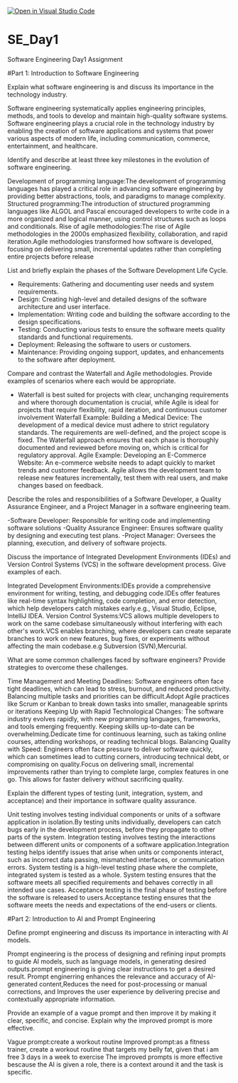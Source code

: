 [![Open in Visual Studio Code](https://classroom.github.com/assets/open-in-vscode-2e0aaae1b6195c2367325f4f02e2d04e9abb55f0b24a779b69b11b9e10269abc.svg)](https://classroom.github.com/online_ide?assignment_repo_id=15565744&assignment_repo_type=AssignmentRepo)
# SE_Day1
Software Engineering Day1 Assignment

#Part 1: Introduction to Software Engineering

Explain what software engineering is and discuss its importance in the technology industry.

Software engineering systematically applies engineering principles, methods, and tools to develop and maintain high-quality software systems.
Software engineering plays a crucial role in the technology industry by enabling the creation of software applications and systems that power various aspects of modern life, including communication, commerce, entertainment, and healthcare.

Identify and describe at least three key milestones in the evolution of software engineering.

Development of programming language:The development of programming languages has played a critical role in advancing software engineering by providing better abstractions, tools, and paradigms to manage complexity.
Structured programming:The introduction of structured programming languages like ALGOL and Pascal encouraged developers to write code in a more organized and logical manner, using control structures such as loops and conditionals.
Rise of agile methodologies:The rise of Agile methodologies in the 2000s emphasized flexibility, collaboration, and rapid iteration.Agile methodologies transformed how software is developed, focusing on delivering small, incremental updates rather than completing entire projects before release 

List and briefly explain the phases of the Software Development Life Cycle.
- Requirements: Gathering and documenting user needs and system requirements.
- Design: Creating high-level and detailed designs of the software architecture and user interface.
- Implementation: Writing code and building the software according to the design specifications.
- Testing: Conducting various tests to ensure the software meets quality standards and functional requirements.
- Deployment: Releasing the software to users or customers.
- Maintenance: Providing ongoing support, updates, and enhancements to the software after deployment.

Compare and contrast the Waterfall and Agile methodologies. Provide examples of scenarios where each would be appropriate.

- Waterfall is best suited for projects with clear, unchanging requirements and where thorough documentation is crucial, while Agile is ideal for projects that require flexibility, rapid iteration, and continuous customer involvement
Waterfall Example:
Building a Medical Device: The development of a medical device must adhere to strict regulatory standards. The requirements are well-defined, and the project scope is fixed. The Waterfall approach ensures that each phase is thoroughly documented and reviewed before moving on, which is critical for regulatory approval.
Agile Example:
Developing an E-Commerce Website: An e-commerce website needs to adapt quickly to market trends and customer feedback. Agile allows the development team to release new features incrementally, test them with real users, and make changes based on feedback. 

Describe the roles and responsibilities of a Software Developer, a Quality Assurance Engineer, and a Project Manager in a software engineering team.

-Software Developer: Responsible for writing code and implementing software solutions
-Quality Assurance Engineer: Ensures software quality by designing and executing test plans.
-Project Manager: Oversees the planning, execution, and delivery of software projects.

Discuss the importance of Integrated Development Environments (IDEs) and Version Control Systems (VCS) in the software development process. Give examples of each.

Integrated Development Environments:IDEs provide a comprehensive environment for writing, testing, and debugging code.IDEs offer features like real-time syntax highlighting, code completion, and error detection, which help developers catch mistakes early.e.g., Visual Studio, Eclipse, IntelliJ IDEA.
Version Control Systems:VCS allows multiple developers to work on the same codebase simultaneously without interfering with each other's work.VCS enables branching, where developers can create separate branches to work on new features, bug fixes, or experiments without affecting the main codebase.e.g Subversion (SVN),Mercurial.

What are some common challenges faced by software engineers? Provide strategies to overcome these challenges.

Time Management and Meeting Deadlines: Software engineers often face tight deadlines, which can lead to stress, burnout, and reduced productivity. Balancing multiple tasks and priorities can be difficult.Adopt Agile practices like Scrum or Kanban to break down tasks into smaller, manageable sprints or iterations
Keeping Up with Rapid Technological Changes: The software industry evolves rapidly, with new programming languages, frameworks, and tools emerging frequently. Keeping skills up-to-date can be overwhelming.Dedicate time for continuous learning, such as taking online courses, attending workshops, or reading technical blogs. 
 Balancing Quality with Speed: Engineers often face pressure to deliver software quickly, which can sometimes lead to cutting corners, introducing technical debt, or compromising on quality.Focus on delivering small, incremental improvements rather than trying to complete large, complex features in one go. This allows for faster delivery without sacrificing quality.

Explain the different types of testing (unit, integration, system, and acceptance) and their importance in software quality assurance.

Unit testing involves testing individual components or units of a software application in isolation.By testing units individually, developers can catch bugs early in the development process, before they propagate to other parts of the system.
Integration testing involves testing the interactions between different units or components of a software application.Integration testing helps identify issues that arise when units or components interact, such as incorrect data passing, mismatched interfaces, or communication errors.
System testing is a high-level testing phase where the complete, integrated system is tested as a whole. System testing ensures that the software meets all specified requirements and behaves correctly in all intended use cases.
Acceptance testing is the final phase of testing before the software is released to users.Acceptance testing ensures that the software meets the needs and expectations of the end-users or clients.

#Part 2: Introduction to AI and Prompt Engineering


Define prompt engineering and discuss its importance in interacting with AI models.

Prompt engineering is the process of designing and refining input prompts to guide AI models, such as language models, in generating desired outputs.prompt engineering is giving clear instructions to get a desired result.
Prompt enginerring enhances the relevance and accuracy of AI-generated content,Reduces the need for post-processing or manual corrections, and Improves the user experience by delivering precise and contextually appropriate information.

Provide an example of a vague prompt and then improve it by making it clear, specific, and concise. Explain why the improved prompt is more effective.

Vague prompt:create a workout routine
Improved prompt:as a fitness trainer, create a workout routine that targets my belly fat, given that i am free 3 days in a week to exercise
The improved prompts is more effective bescause the AI is given a role, there is a context around it and the task is specific.
